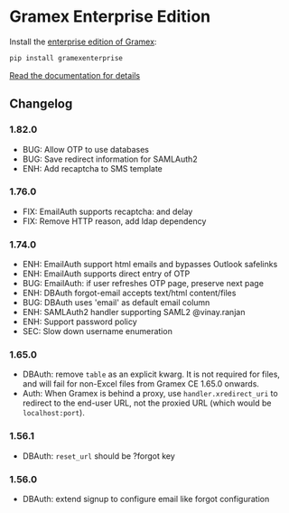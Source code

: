 # Gramex Enterprise Edition

Install the [enterprise edition of Gramex](https://learn.gramener.com/guide/):

```bash
pip install gramexenterprise
```

[Read the documentation for details](https://learn.gramener.com/guide/)


## Changelog

### 1.82.0

- BUG: Allow OTP to use databases
- BUG: Save redirect information for SAMLAuth2
- ENH: Add recaptcha to SMS template

### 1.76.0

- FIX: EmailAuth supports recaptcha: and delay
- FIX: Remove HTTP reason, add ldap dependency

### 1.74.0

- ENH: EmailAuth support html emails and bypasses Outlook safelinks
- ENH: EmailAuth supports direct entry of OTP
- BUG: EmailAuth: if user refreshes OTP page, preserve next page
- ENH: DBAuth forgot-email accepts text/html content/files
- BUG: DBAuth uses 'email' as default email column
- ENH: SAMLAuth2 handler supporting SAML2 @vinay.ranjan
- ENH: Support password policy
- SEC: Slow down username enumeration

### 1.65.0

- DBAuth: remove `table` as an explicit kwarg. It is not required for files, and will fail for
  non-Excel files from Gramex CE 1.65.0 onwards.
- Auth: When Gramex is behind a proxy, use `handler.xredirect_uri` to redirect to the end-user URL,
  not the proxied URL (which would be `localhost:port`).

### 1.56.1

- DBAuth: `reset_url` should be ?forgot key

### 1.56.0

- DBAuth: extend signup to configure email like forgot configuration
